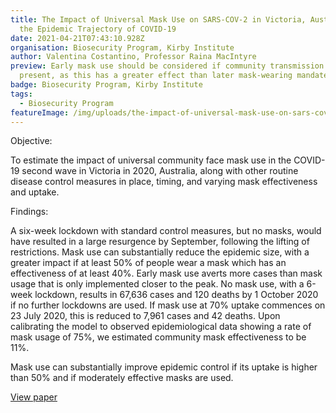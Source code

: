 ```yaml
---
title: The Impact of Universal Mask Use on SARS-COV-2 in Victoria, Australia on
  the Epidemic Trajectory of COVID-19
date: 2021-04-21T07:43:10.928Z
organisation: Biosecurity Program, Kirby Institute
author: Valentina Costantino, Professor Raina MacIntyre
preview: Early mask use should be considered if community transmission is
  present, as this has a greater effect than later mask-wearing mandates.
badge: Biosecurity Program, Kirby Institute
tags:
  - Biosecurity Program
featureImage: /img/uploads/the-impact-of-universal-mask-use-on-sars-cov-2-in-victoria-australia-on-the-epidemic-trajectory-of-covid-19.jpeg
---
```

Objective: 

To estimate the impact of universal community face mask use in the COVID-19 second wave in Victoria in 2020, Australia, along with other routine disease control measures in place, timing, and varying mask effectiveness and uptake.

Findings:

A six-week lockdown with standard control measures, but no masks, would have resulted in a large resurgence by September, following the lifting of restrictions. Mask use can substantially reduce the epidemic size, with a greater impact if at least 50% of people wear a mask which has an effectiveness of at least 40%. Early mask use averts more cases than mask usage that is only implemented closer to the peak. No mask use, with a 6-week lockdown, results in 67,636 cases and 120 deaths by 1 October 2020 if no further lockdowns are used. If mask use at 70% uptake commences on 23 July 2020, this is reduced to 7,961 cases and 42 deaths. Upon calibrating the model to observed epidemiological data showing a rate of mask usage of 75%, we estimated community mask effectiveness to be 11%. 

Mask use can substantially improve epidemic control if its uptake is higher than 50% and if moderately effective masks are used.

<a href="https://www.frontiersin.org/articles/10.3389/fpubh.2021.625499/full" target="_blank">
View paper
</a>